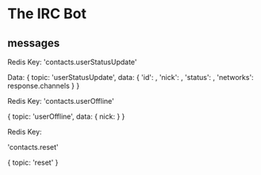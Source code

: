 # The IRC Bot

## messages

Redis Key:
'contacts.userStatusUpdate'

Data:
{
  topic: 'userStatusUpdate',
  data: {
    'id': <id>,
    'nick': <base nick>,
    'status': <status>,
    'networks': response.channels
  }
}

Redis Key:
'contacts.userOffline'

{
  topic: 'userOffline',
  data: {
    nick: <baseNick>
  }
}

Redis Key:

'contacts.reset'

{
  topic: 'reset'
}